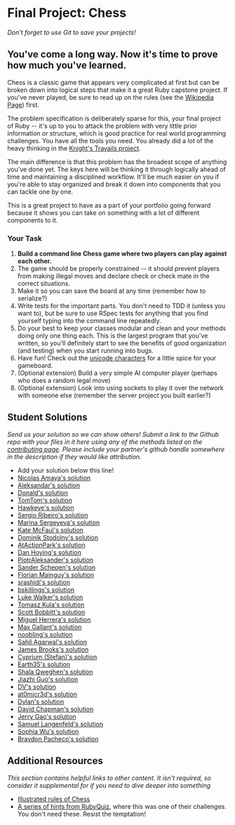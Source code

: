 # Final Project: Chess
<!-- *Estimated Time: 12-18 hours* -->

*Don't forget to use Git to save your projects!*

## You've come a long way.  Now it's time to prove how much you've learned.  

Chess is a classic game that appears very complicated at first but can be broken down into logical steps that make it a great Ruby capstone project.  If you've never played, be sure to read up on the rules (see the [Wikipedia Page](http://en.wikipedia.org/wiki/Chess)) first.

The problem specification is deliberately sparse for this, your final project of Ruby -- it's up to you to attack the problem with very little prior information or structure, which is good practice for real world programming challenges.  You have all the tools you need.  You already did a lot of the heavy thinking in the [Knight's Travails project](/ruby-programming/data-structures-and-algorithms).  

The main difference is that this problem has the broadest scope of anything you've done yet.  The keys here will be thinking it through logically ahead of time and maintaining a disciplined workflow.  It'll be much easier on you if you're able to stay organized and break it down into components that you can tackle one by one.

This is a great project to have as a part of your portfolio going forward because it shows you can take on something with a lot of different components to it.

### Your Task

1. **Build a command line Chess game where two players can play against each other.**
2. The game should be properly constrained -- it should prevent players from making illegal moves and declare check or check mate in the correct situations.
3. Make it so you can save the board at any time (remember how to serialize?)
2. Write tests for the important parts.  You don't need to TDD it (unless you want to), but be sure to use RSpec tests for anything that you find yourself typing into the command line repeatedly.
3. Do your best to keep your classes modular and clean and your methods doing only one thing each.  This is the largest program that you've written, so you'll definitely start to see the benefits of good organization (and testing) when you start running into bugs.
4. Have fun!  Check out the [unicode characters](http://en.wikipedia.org/wiki/Chess_symbols_in_Unicode) for a little spice for your gameboard.
5. (Optional extension) Build a very simple AI computer player (perhaps who does a random legal move)
6. (Optional extension) Look into using sockets to play it over the network with someone else (remember the server project you built earlier?)

## Student Solutions

*Send us your solution so we can show others! Submit a link to the Github repo with your files in it here using any of the methods listed on the [contributing page](http://github.com/TheOdinProject/curriculum/blob/master/contributing.md).  Please include your partner's github handle somewhere in the description if they would like attribution.*

* Add your solution below this line!
* [Nicolas Amaya's solution](https://github.com/nicoasp/TOP---Ruby-Final-Project/tree/master)
* [Aleksandar's solution](https://github.com/rodic/RubyChess)
* [Donald's solution](https://github.com/donaldali/Chess)
* [TomTom's solution](https://github.com/tim5046/projectOdin/tree/master/Ruby/FinalProject)
* [Hawkeye's solution](https://github.com/Hawkeye000/command-line-chess)
* [Sergio Ribeiro's solution](https://github.com/serg1o/Chess)
* [Marina Sergeyeva's solution](https://github.com/imousterian/OdinProject/tree/master/Project2_9_Final_Ruby_Chess)
* [Kate McFaul's solution](https://github.com/craftykate/odin-project/tree/master/Chapter_03-Advanced_Ruby/chess)
* [Dominik Stodolny's solution](https://github.com/dstodolny/chess)
* [AtActionPark's solution](https://github.com/AtActionPark/odin_chess)
* [Dan Hoying's solution](https://github.com/danhoying/chess)
* [PiotrAleksander's solution](https://github.com/PiotrAleksander/Ruby/tree/master/Szachy)
* [Sander Schepen's solution](https://github.com/schepens83/theodinproject.com/tree/master/ruby/project16--final-chess)
* [Florian Mainguy's solution](https://github.com/florianmainguy/theodinproject/tree/master/ruby/chess)
* [srashidi's solution](https://github.com/srashidi/Ruby_Final_Project/tree/master/chess)
* [bskillings's solution](https://github.com/bskillings/Odin-Ruby-Final-Chess)
* [Luke Walker's solution](https://github.com/ubershibs/ruby-programming/tree/master/chess)
* [Tomasz Kula's solution](https://github.com/zetsnotdead/chess_ruby)
* [Scott Bobbitt's solution](https://github.com/sco-bo/chess)
* [Miguel Herrera's solution](https://github.com/migueloherrera/chess)
* [Max Gallant's solution](https://github.com/mcgalcode/Ruby/tree/master/Chess)
* [noobling's solution](https://github.com/TopOneOfTopOne/CLI_chess)
* [Sahil Agarwal's solution](https://github.com/sahilda/the_odin_project/tree/master/rubyChess)
* [James Brooks's solution](https://github.com/jhbrooks/chess)
* [Cyprium (Stefan)'s solution](https://github.com/dev-cyprium/chess)
* [Earth35's solution](https://github.com/Earth35/chess)
* [Shala Qweghen's solution](https://github.com/ShalaQweghen/final)
* [Jiazhi Guo's solution](https://github.com/jerrykuo7727/chess)
* [DV's solution](https://github.com/dvislearning/chess)
* [at0micr3d's solution](https://github.com/at0micr3d/ruby_chess)
* [Dylan's solution](https://github.com/resputin/the_odin_project/blob/master/Ruby/final/lib/chess_single_array.rb)
* [David Chapman's solution](https://github.com/davidchappy/odin_training_projects/tree/master/chess)
* [Jerry Gao's solution](https://github.com/blackwright/odin/tree/master/ruby_chess)
* [Samuel Langenfeld's solution](https://github.com/SamuelLangenfeld/Chess)
* [Sophia Wu's solution](https://github.com/SophiaLWu/chess)
* [Braydon Pacheco's solution](https://github.com/pacheeko/chess)


## Additional Resources

*This section contains helpful links to other content. It isn't required, so consider it supplemental for if you need to dive deeper into something*

* [Illustrated rules of Chess](http://www.chessvariants.org/d.chess/chess.html)
* [A series of hints from RubyQuiz](http://rubyquiz.com/quiz35.html), where this was one of their challenges.  You don't need these.  Resist the temptation!
